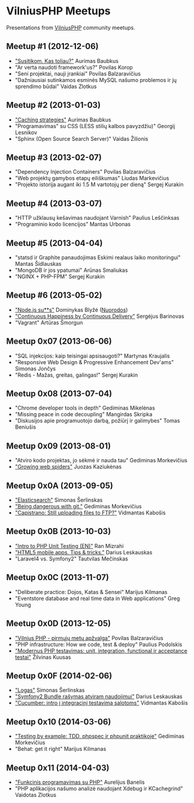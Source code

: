 VilniusPHP Meetups
==================

Presentations from [VilniusPHP](http://www.vilniusphp.lt) community meetups.

Meetup #1 (2012-12-06)
---------
* ["Susitikom. Kas toliau?"](http://www.rvl.io/aur1mas/susitikom-kas-toliau/) Aurimas Baubkus
* "Ar verta naudoti framework'us?" Povilas Korop
* "Seni projektai, nauji įrankiai" Povilas Balzaravičius
* "Dažniausiai sutinkamos esminės MySQL našumo problemos ir jų sprendimo būdai" Vaidas Zlotkus

Meetup #2 (2013-01-03)
---------
* ["Caching strategies"](http://www.rvl.io/aur1mas/caching/) Aurimas Baubkus
* "Programavimas" su CSS (LESS stilių kalbos pavyzdžiu)" Georgij Lesnikov  
* "Sphinx (Open Source Search Server)" Vaidas Žilionis  

Meetup #3 (2013-02-07)
---------
* "Dependency Injection Containers" Povilas Balzaravičius  
* "Web projektų gamybos etapų eiliškumas" Liudas Markevičius  
* "Projekto istorija augant iki 1.5 M vartotojų per dieną" Sergej Kurakin  

Meetup #4 (2013-03-07)
---------
* "HTTP užklausų kešavimas naudojant Varnish" Paulius Leščinksas
* "Programinio kodo licencijos" Mantas Urbonas

Meetup #5 (2013-04-04)
---------
* "statsd ir Graphite panaudojimas Eskimi realaus laiko monitoringui" Mantas Šidlauskas  
* "MongoDB ir jos ypatumai" Arūnas Smaliukas  
* "NGINX + PHP-FPM" Sergej Kurakin  

Meetup #6 (2013-05-02)
---------
* ["Node.js su**s"](https://speakerdeck.com/dymonaz/node-dot-js-sucks-for-vilniusphp) Dominykas Blyžė ([Nuorodos](https://gist.github.com/dymonaz/57b8c05d1dab662ce1f8))
* ["Continuous Happiness by Continuous Delivery"](http://www.slideshare.net/sergejus/continuous-happiness-by-continuous-delivery) Sergėjus Barinovas
* "Vagrant" Artūras Šmorgun

Meetup 0x07 (2013-06-06)
---------
* "SQL injekcijos: kaip teisingai apsisaugoti?" Martynas Kraujalis 
* "Responsive Web Design & Progressive Enhancement Dev'ams" Simonas Jončys  
* "Redis - Mažas, greitas, galingas!" Sergej Kurakin  

Meetup 0x08 (2013-07-04)
---------
* "Chrome developer tools in depth" Gediminas Mikelėnas 
* "Missing peace in code decoupling" Mangirdas Skripka 
* "Diskusijos apie programuotojo darbą, požiūrį ir galimybes" Tomas Beniušis 

Meetup 0x09 (2013-08-01)
---------
* "Atviro kodo projektas, jo sėkmė ir nauda tau" Gediminas Morkevičius
* ["Growing web spiders"](http://www.slideshare.net/juokaz/growing-web-spiders-vilniusphp) Juozas Kaziukėnas

Meetup 0x0A (2013-09-05)
---------
* ["Elasticsearch"](https://speakerdeck.com/saimaz/elasticsearch-vilniusphp) Simonas Šerlinskas   
* ["Being dangerous with git."](http://slides.gediminasm.org/being-dangerous-with-git-rebase/) Gediminas Morkevičius   
* ["Capistrano: Still uploading files to FTP?"](http://www.slideshare.net/vidmantask/capistrano-vilniusphp) Vidmantas Kabošis   

Meetup 0x0B (2013-10-03)
---------
* ["Intro to PHP Unit Testing (EN)"](http://www.slideshare.net/ranm8/intro-to-php-testing) Ran Mizrahi   
* ["HTML5 mobile apps. Tips & tricks."](http://www.slideshare.net/dariusleskauskas/mobile-web-apps-tips-tricks-vilnius-php) Darius Leskauskas   
* "Laravel4 vs. Symfony2" Tautvilas Mečinskas   

Meetup 0x0C (2013-11-07)
---------
* "Deliberate practice: Dojos, Katas & Sensei" Marijus Kilmanas
* "Eventstore database and real time data in Web applications" Greg Young

Meetup 0x0D (2013-12-05)
---------
* ["Vilnius PHP - pirmųjų metų apžvalga"](http://www.slideshare.net/PovilasBalzaravicius/vilnius-php-pirmj-met-apvalga) Povilas Balzaravičius
* "PHP infrastructure: How we code, test & deploy" Paulius Podolskis
* ["Modernus PHP testavimas: unit, integration, functional ir acceptance testai"](http://zilvinas.kuusas.lt/vilniusphp-presentation/) Žilvinas Kuusas

Meetup 0x0F (2014-02-06)
---------
* ["Logas"](https://github.com/vilniusphp/vilniusphp-meetups/raw/master/2014-02-06/Log.pdf) Simonas Šerlinskas
* ["Symfony2 Bundle rašymas atviram naudojimui"](https://github.com/vilniusphp/vilniusphp-meetups/raw/master/2014-02-06/Symfony2bundles.pdf) Darius Leskauskas
* ["Cucumber: intro į integracinį testavimą salotoms"](https://github.com/vilniusphp/vilniusphp-meetups/raw/master/2014-02-06/Cucumber.pdf) Vidmantas Kabošis

Meetup 0x10 (2014-03-06)
---------
* ["Testing by example: TDD, phpspec ir phpunit praktikoje"](http://slides.gediminasm.org/testing-by-example/) Gediminas Morkevičius   
* "Behat: get it right" Marijus Kilmanas   

Meetup 0x11 (2014-04-03)
---------
* ["Funkcinis programavimas su PHP"](http://www.facebook.com/l.php?u=http%3A%2F%2Faurelijus.banelis.lt%2Fprezentations%2Ffpphp%2FFP-PHP-v3.svg&h=aAQHC9K6k) Aurelijus Banelis   
* "PHP aplikacijos našumo analizė naudojant Xdebug ir KCachegrind" Vaidotas Zlotkus
